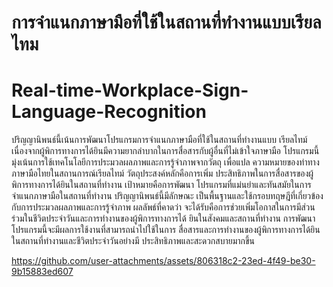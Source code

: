 # การจำแนกภาษามือที่ใช้ในสถานที่ทำงานแบบเรียลไทม
# Real-time-Workplace-Sign-Language-Recognition

ปริญญานิพนธ์นี้เน้นการพัฒนาโปรแกรมการจำแนกภาษามือที่ใช้ในสถานที่ทำงานแบบ
เรียลไทม์ เนื่องจากผู้พิการทางการได้ยินมีความยากลำบากในการสื่อสารกับผู้อื่นที่ไม่เข้าใจภาษามือ 
โปรแกรมนี้มุ่งเน้นการใช้เทคโนโลยีการประมวลผลภาพและการรู้จำภาพจากวัตถุ เพื่อแปล
ความหมายของท่าทางภาษามือไทยในสถานการณ์เรียลไทม์ วัตถุประสงค์หลักคือการเพิ่ม
ประสิทธิภาพในการสื่อสารของผู้พิการทางการได้ยินในสถานที่ทำงาน เป้าหมายคือการพัฒนา
โปรแกรมที่แม่นยำและทันสมัยในการจำแนกภาษามือในสถานที่ทำงาน ปริญญานิพนธ์นี้มีลักษณะ
เป็นพื้นฐานและใช้กรอบทฤษฎีที่เกี่ยวข้องกับการประมวลผลภาพและการรู้จำภาพ ผลลัพธ์ที่คาดว่า
จะได้รับคือการช่วยเพิ่มโอกาสในการมีส่วนร่วมในชีวิตประจำวันและการทำงานของผู้พิการทางการได้
ยินในสังคมและสถานที่ทำงาน การพัฒนาโปรแกรมนี้จะมีผลการใช้งานที่สามารถนำไปใช้ในการ
สื่อสารและการทำงานของผู้พิการทางการได้ยินในสถานที่ทำงานและชีวิตประจำวันอย่างมี
ประสิทธิภาพและสะดวกสบายมากขึ้น



https://github.com/user-attachments/assets/806318c2-23ed-4f49-be30-9b15883ed607

